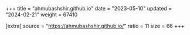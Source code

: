 +++
title = "ahmubashshir.github.io"
date = "2023-05-10"
updated = "2024-02-21"
weight = 67410

[extra]
source = "https://ahmubashshir.github.io/"
ratio = 11
size = 66
+++
